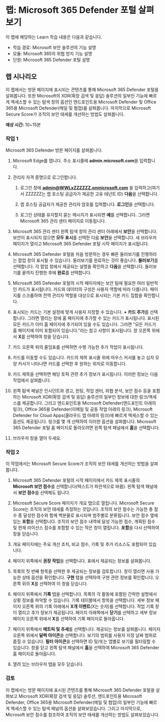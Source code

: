 <!---
---
랩: 제목: 'Microsoft 365 Defender 포털 살펴보기' 모듈: '학습 경로: Microsoft 보안 솔루션의 기능 설명, 모듈 4: Microsoft 365의 위협 방지 기능 설명, 단원 7: Microsoft 365 Defender 포털 설명'
---
--->

# 랩: Microsoft 365 Defender 포털 살펴보기

이 랩에 해당하는 Learn 학습 내용은 다음과 같습니다.

- 학습 경로: Microsoft 보안 솔루션의 기능 설명
- 모듈: Microsoft 365의 위협 방지 기능 설명
- 단원: Microsoft 365 Defender 포털 설명

## 랩 시나리오

이 랩에서는 방문 페이지에 표시되는 콘텐츠를 통해 Microsoft 365 Defender 포털을 살펴봅니다. 또한 Microsoft의 XDR(확장 검색 및 응답) 솔루션의 일부인 기능에 빠르게 액세스할 수 있는 탐색 창의 옵션인 엔드포인트용 Microsoft Defender 및 Office 365용 Microsoft Defender(메일 및 협업)를 살펴봅니다.  마지막으로 Microsoft Secure Score가 조직의 보안 태세를 개선하는 방법도 살펴봅니다.

**예상 시간:** 10~15분

### 작업 1

Microsoft 365 Defender 방문 페이지를 살펴봅니다.

1. Microsoft Edge를 엽니다. 주소 표시줄에 **admin.microsoft.com**을 입력합니다.

1. 관리자 자격 증명으로 로그인합니다.
    1. 로그인 창에 **admin@WWLxZZZZZZ.onmicrosoft.com** 을 입력하고(여기서 ZZZZZZ는 랩 호스팅 공급자가 제공한 고유 테넌트 ID) **다음**을 선택합니다.

    1. 랩 호스팅 공급자가 제공한 관리자 암호를 입력합니다. **로그인**을 선택합니다.
    1. 로그인 상태를 유지할지 묻는 메시지가 표시되면 **예**를 선택합니다. 그러면 Microsoft 365 관리 센터 페이지로 이동됩니다.

1. Microsoft 365 관리 센터 왼쪽 탐색 창의 관리 센터 아래에서 **보안**을 선택합니다.  보안이 표시되지 않으면 **모두 표시**를 선택한 다음 **보안**을 선택합니다.  새 브라우저 페이지가 열리고 Microsoft 365 Defender 포털 시작 페이지가 표시됩니다.  

1. Microsoft 365 Defender 포털을 처음 방문하는 경우 빠른 둘러보기를 진행하라는 팝업 창이 표시될 수 있습니다.  둘러보기를 완료하는 것이 좋습니다.  **둘러보기**를 선택합니다.  각 팝업 창에서 제공되는 설명을 확인하고 **다음**을 선택합니다. 둘러보기를 끝까지 진행한 후에 **완료**를 선택합니다.

1. Microsoft 365 Defender 포털의 시작 페이지에는 보안 팀에 필요한 여러 일반적인 카드가 표시됩니다. 카드와 데이터의 구성은 사용자 역할에 따라 다릅니다. 페이지를 스크롤하여 전역 관리자 역할을 대상으로 표시되는 기본 카드 집합을 확인합니다.

1. 표시되는 카드는 기본 설정에 맞게 사용자 지정할 수 있습니다.  **+ 카드 추가**를 선택합니다. 그러면 열리는 창에 홈 페이지에 추가할 수 있는 카드가 표시됩니다.  표시된 모든 카드가 이미 홈 페이지에 추가되어 있을 수도 있습니다. 그러면 "모든 카드가 홈 페이지에 이미 포함되어 있습니다."라는 참고 사항이 표시됩니다. 창 오른쪽 위에서 **X**를 선택하여 창을 닫습니다.

1. 카드 오른쪽 위의 줄임표를 선택하면 수행 가능한 추가 작업이 표시됩니다.  

1. 카드를 이동할 수도 있습니다. 카드의 제목 표시줄 위에 마우스 커서를 놓고 십자 모양 커서가 나타나면 카드를 선택한 후 원하는 위치로 이동합니다.

1. 카드 제목을 선택하면 해당 토픽 관련 추가 정보가 표시됩니다. 이러한 정보는 다음 작업에서 살펴봅니다.

1. 왼쪽 탐색 패널은 인시던트와 경고, 헌팅, 작업 센터, 위협 분석, 보안 점수 등을 포함하는 Microsoft XDR(확장 검색 및 응답) 솔루션의 일부인 정보에 대한 링크/액세스를 제공합니다.  그리고 엔드포인트용 Microsoft Defender(엔드포인트 아래의 링크), Office 365용 Defender(이메일 및 공동 작업 아래의 링크), Microsoft Defender for Cloud Apps(클라우드 앱 아래의 링크)에 빠르게 액세스할 수 있는 옵션도 제공됩니다.  링크를 몇 개 선택하여 이러한 옵션을 살펴봅니다.   Microsoft 365 Defender 포털 홈 페이지로 돌아오려면 왼쪽 탐색 패널에서 **홈**을 선택합니다.

1. 브라우저 창을 열어 두세요.

### 작업 2

이 작업에서는 Microsoft Secure Score가 조직의 보안 태세를 개선하는 방법을 살펴봅니다.

1. Microsoft 365 Defender 포털의 시작 페이지에서 카드 제목 표시줄의 **Microsoft 보안 점수**를 선택합니다(텍스트가 파란색으로 바뀜).  왼쪽 탐색 패널에서 **보안 점수**를 선택해도 됩니다.

1. Microsoft Secure Score 페이지가 개요 탭으로 열립니다. Microsoft Secure Score는 조직의 보안 태세를 측정하는 것입니다. 조직의 보안 점수는 가능한 총 점수 중 달성한 점수와 함께 백분율로 표시되며 범주별로 분류됩니다. 보안 점수 옆에 있는 **포함**을 선택합니다.  조직의 보안 점수 내역에 달성 가능한 점수, 계획된 점수 및 현재 라이선스 점수를 포함할 수 있는 작은 창이 열립니다.  **포함**을 다시 선택하여 창을 닫습니다.

1. 개요 페이지에는 주요 개선 조치, 비교 점수, 기록 및 추가 리소스도 포함되어 있습니다.

1. 페이지 위쪽에서 **권장 작업**을 선택합니다.  표에서 제공되는 정보를 살펴봅니다.  

1. 목록의 첫 번째 항목을 선택한 후 제공되는 정보를 검토합니다. 창이 열리면 사용 가능한 상태 옵션을 확인합니다. **구현** 탭을 선택하여 구현 관련 정보를 확인합니다. 오른쪽 위의 **X**를 선택하여 이 창을 닫습니다.

1. 페이지 위쪽에서 **기록** 탭을 선택합니다.  목록의 각 활동에 포함된 간략한 설명에서 상황 정보를 파악할 수 있습니다.  기록 테이블에서 항목을 선택합니다.  세부 정보 페이지 오른쪽 위의 기록 아래에서 **X개 이벤트**(X는 숫자)를 선택합니다.  작업 기록 창이 열리고 추가 정보가 제공됩니다.  페이지 아래쪽에서 **닫기**를 선택하고 세부 정보 페이지 오른쪽 위에서 **X**를 선택하여 기록 페이지로 돌아옵니다.

1. 페이지 위쪽에서 **메트릭 및 추세**를 선택합니다.  제공되는 정보를 살펴봅니다.  페이지 오른쪽 위에서 **달력 아이콘**을 선택합니다.  보기의 범위를 사용자 지정 날짜 범위로 좁힐 수 있습니다.  **필터 아이콘**을 선택하면 ID 및/또는 앱별로 보기를 필터링할 수 있습니다.  창을 닫고 왼쪽 탐색 패널에서 **홈**을 선택하여 Microsoft 365 Defender 홈 페이지로 돌아옵니다.

1. 열려 있는 브라우저 탭을 모두 닫습니다.

### 검토

이 랩에서는 방문 페이지에 표시된 콘텐츠를 통해 Microsoft 365 Defender 포털을 살펴보고 Microsoft XDR(확장 검색 및 응답) 솔루션, 엔드포인트용 Microsoft Defender, Office 365용 Microsoft Defender(메일 및 협업)의 일부인 기능에 빠르게 액세스할 수 있는 탐색 패널의 옵션을 살펴보았습니다.  그리고 마지막으로, Microsoft 보안 점수를 참조하여 조직의 보안 태세를 개선하는 방법도 살펴보았습니다.
